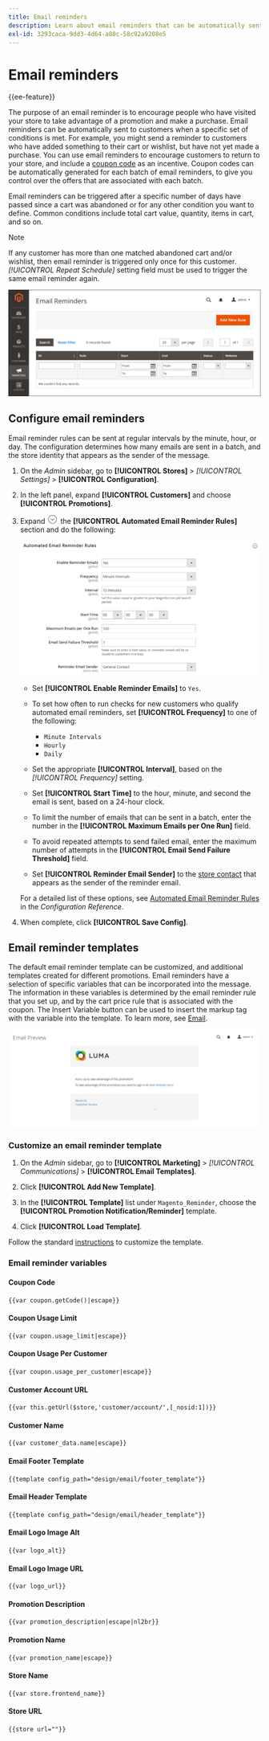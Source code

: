```yaml
---
title: Email reminders
description: Learn about email reminders that can be automatically sent to customers when a specific set of conditions is met.
exl-id: 3293caca-9dd3-4d64-a80c-58c92a9208e5
---
```

# Email reminders

{{ee-feature}}

The purpose of an email reminder is to encourage people who have visited your store to take advantage of a promotion and make a purchase. Email reminders can be automatically sent to customers when a specific set of conditions is met. For example, you might send a reminder to customers who have added something to their cart or wishlist, but have not yet made a purchase. You can use email reminders to encourage customers to return to your store, and include a [coupon code](price-rules-cart-coupon.md) as an incentive. Coupon codes can be automatically generated for each batch of email reminders, to give you control over the offers that are associated with each batch.

Email reminders can be triggered after a specific number of days have passed since a cart was abandoned or for any other condition you want to define. Common conditions include total cart value, quantity, items in cart, and so on.

>[!NOTE]
>
>If any customer has more than one matched abandoned cart and/or wishlist, then email reminder is triggered only once for this customer. _[!UICONTROL Repeat Schedule]_ setting field must be used to trigger the same email reminder again.

![Email reminders](./assets/email-reminders.png)<!-- zoom -->

## Configure email reminders

Email reminder rules can be sent at regular intervals by the minute, hour, or day. The configuration determines how many emails are sent in a batch, and the store identity that appears as the sender of the message.

1. On the _Admin_ sidebar, go to **[!UICONTROL Stores]** > _[!UICONTROL Settings]_ > **[!UICONTROL Configuration]**.

1. In the left panel, expand **[!UICONTROL Customers]** and choose **[!UICONTROL Promotions]**.

1. Expand ![Expansion selector](../assets/icon-display-expand.png) the **[!UICONTROL Automated Email Reminder Rules]** section and do the following:

   ![Customers configuration - automated email reminder rules](../configuration-reference/customers/assets/promotions-automated-email-reminder-rules.png)<!-- zoom -->

   - Set **[!UICONTROL Enable Reminder Emails]** to `Yes`.

   - To set how often to run checks for new customers who qualify automated email reminders, set **[!UICONTROL Frequency]** to one of the following:

      - `Minute Intervals`
      - `Hourly`
      - `Daily`

   - Set the appropriate **[!UICONTROL Interval]**, based on the _[!UICONTROL Frequency]_ setting.

   - Set **[!UICONTROL Start Time]** to the hour, minute, and second the email is sent, based on a 24-hour clock.

   - To limit the number of emails that can be sent in a batch, enter the number in the **[!UICONTROL Maximum Emails per One Run]** field.

   - To avoid repeated attempts to send failed email, enter the maximum number of attempts in the **[!UICONTROL Email Send Failure Threshold]** field.

   - Set **[!UICONTROL Reminder Email Sender]** to the [store contact](../getting-started/store-details.md#store-email-addresses) that appears as the sender of the reminder email.

   For a detailed list of these options, see [Automated Email Reminder Rules](../configuration-reference/customers/promotions.md#automated-email-reminder-rules) in the _Configuration Reference_.

1. When complete, click **[!UICONTROL Save Config]**.

## Email reminder templates

The default email reminder template can be customized, and additional templates created for different promotions. Email reminders have a selection of specific variables that can be incorporated into the message. The information in these variables is determined by the email reminder rule that you set up, and by the cart price rule that is associated with the coupon. The Insert Variable button can be used to insert the markup tag with the variable into the template. To learn more, see [Email](../systems/email-templates.md).

![Email reminder preview](./assets/email-reminder-preview-promotion-template.png)<!-- zoom -->

### Customize an email reminder template

1. On the _Admin_ sidebar, go to **[!UICONTROL Marketing]** > _[!UICONTROL Communications]_ > **[!UICONTROL Email Templates]**.

1. Click **[!UICONTROL Add New Template]**.

1. In the **[!UICONTROL Template]** list under `Magento_Reminder`, choose the **[!UICONTROL Promotion Notification/Reminder]** template.

1. Click **[!UICONTROL Load Template]**.

Follow the standard [instructions](../systems/email-template-custom.md) to customize the template.

### Email reminder variables

#### Coupon Code

   ```
   {{var coupon.getCode()|escape}}
   ```

#### Coupon Usage Limit

   ```
   {{var coupon.usage_limit|escape}}
   ```

#### Coupon Usage Per Customer

   ```
   {{var coupon.usage_per_customer|escape}}
   ```

#### Customer Account URL

   ```
   {{var this.getUrl($store,'customer/account/',[_nosid:1])}}
   ```

#### Customer Name

   ```
   {{var customer_data.name|escape}}
   ```

#### Email Footer Template

   ```
   {{template config_path="design/email/footer_template"}}
   ```

#### Email Header Template

   ```
   {{template config_path="design/email/header_template"}}
   ```

#### Email Logo Image Alt

   ```
   {{var logo_alt}}
   ```

#### Email Logo Image URL

   ```
   {{var logo_url}}
   ```

#### Promotion Description

   ```
   {{var promotion_description|escape|nl2br}}
   ```

#### Promotion Name

   ```
   {{var promotion_name|escape}}
   ```

#### Store Name

   ```
   {{var store.frontend_name}}
   ```

#### Store URL

   ```
   {{store url=""}}
   ```

